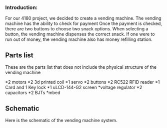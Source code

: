 
### Introduction:

For our 4180 project, we decided to create a vending machine. The vending machine has the ability to check for payment
Once the payment is checked, there are two buttons to choose two snack options.
When selecting a button, the vending machine dispenses the correct snack.
If one were to run out of money, the vending machine also has money refilling station.

## Parts list
These are the parts list that does not include the physical structure of the vending machine

*2 motors
*2 3d printed coil
*1 servo
*2 buttons
*2 RC522 RFID reader
*1 Card and 1 Key lock
*1 uLCD-144-G2 screen
*voltage regulator
*2 capacitors
*2 BJTs
*mbed

## Schematic
Here is the schematic of the vending machine system.
